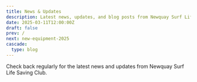 ```yaml
---
title: News & Updates
description: Latest news, updates, and blog posts from Newquay Surf Life Saving Club
date: 2025-03-11T12:00:00Z
draft: false
prev: /
next: new-equipment-2025
cascade:
  type: blog
---
```


Check back regularly for the latest news and updates from Newquay Surf Life Saving Club.
